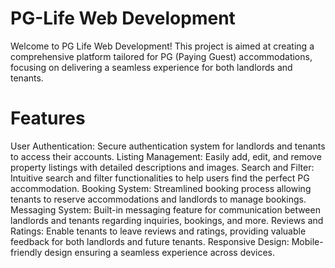 # PG-Life Web Development

Welcome to PG Life Web Development! This project is aimed at creating a comprehensive platform tailored for PG (Paying Guest) accommodations, focusing on delivering a seamless experience for both landlords and tenants.

# Features

User Authentication: Secure authentication system for landlords and tenants to access their accounts.
Listing Management: Easily add, edit, and remove property listings with detailed descriptions and images.
Search and Filter: Intuitive search and filter functionalities to help users find the perfect PG accommodation.
Booking System: Streamlined booking process allowing tenants to reserve accommodations and landlords to manage bookings.
Messaging System: Built-in messaging feature for communication between landlords and tenants regarding inquiries, bookings, and more.
Reviews and Ratings: Enable tenants to leave reviews and ratings, providing valuable feedback for both landlords and future tenants.
Responsive Design: Mobile-friendly design ensuring a seamless experience across devices.
